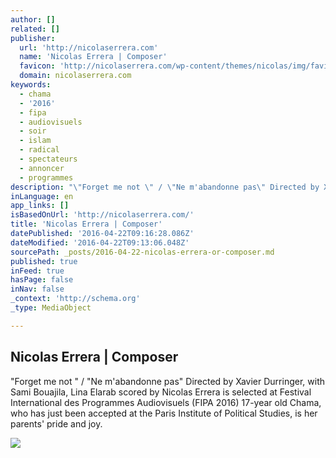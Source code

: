 ```yaml
---
author: []
related: []
publisher:
  url: 'http://nicolaserrera.com'
  name: 'Nicolas Errera | Composer'
  favicon: 'http://nicolaserrera.com/wp-content/themes/nicolas/img/favicon.png'
  domain: nicolaserrera.com
keywords:
  - chama
  - '2016'
  - fipa
  - audiovisuels
  - soir
  - islam
  - radical
  - spectateurs
  - annoncer
  - programmes
description: "\"Forget me not \" / \"Ne m'abandonne pas\" Directed by Xavier Durringer, with Sami Bouajila, Lina Elarab scored by Nicolas Errera is selected at Festival International des Programmes Audiovisuels (FIPA 2016) 17-year old Chama, who has just been accepted at the Paris Institute of Political Studies, is her parents' pride and joy."
inLanguage: en
app_links: []
isBasedOnUrl: 'http://nicolaserrera.com/'
title: 'Nicolas Errera | Composer'
datePublished: '2016-04-22T09:16:28.086Z'
dateModified: '2016-04-22T09:13:06.048Z'
sourcePath: _posts/2016-04-22-nicolas-errera-or-composer.md
published: true
inFeed: true
hasPage: false
inNav: false
_context: 'http://schema.org'
_type: MediaObject

---
```

<article style=""><h1>Nicolas Errera | Composer</h1><p>"Forget me not " / "Ne m'abandonne pas" Directed by Xavier Durringer, with Sami Bouajila, Lina Elarab scored by Nicolas Errera is selected at Festival International des Programmes Audiovisuels (FIPA 2016) 17-year old Chama, who has just been accepted at the Paris Institute of Political Studies, is her parents' pride and joy.</p><img src="http://nicolaserrera.com/wp-content/themes/nicolas/img/share.png" /></article>